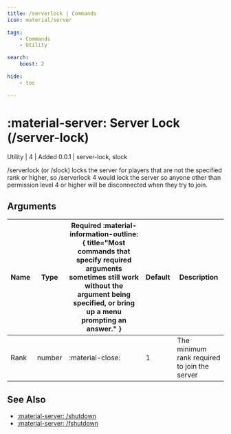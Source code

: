```yaml
---
title: /serverlock | Commands
icon: material/server

tags:
    - Commands
    - Utility

search:
    boost: 2

hide:
    - toc

---
```

# <p style="color: var(--md-default-fg-color); display: inline;">:material-server: Server Lock</p> (/server-lock)
<div style="display:inline;">
<p style="color: var(--destrix-docs--commandcat-utility); display: inline;">Utility</p>
| <p style="color: var(--md-default-fg-color--light); display: inline;">4</p> | <p style="color: var(--md-default-fg-color--light); display: inline;"> Added 0.0.1</p> | server-lock, slock
</div>

/serverlock (or /slock) locks the server for players that are not the specified rank or higher, so /serverlock 4 would lock the server so anyone other than permission level 4 or higher will be disconnected when they try to join.

## Arguments

| Name           | Type   | Required :material-information-outline:{ title="Most commands that specify required arguments sometimes still work without the argument being specified, or bring up a menu prompting an answer." } | Default            | Description                                               |
|----------------|--------|-----------------------------------------------------------------------------------------------------------------------------------------------------------------------------------------------------|--------------------|-----------------------------------------------------------|
| Rank         | number | :material-close:                                                                                                                                                                                    | 1                | The minimum rank required to join the server                                |

## See Also
* [:material-server: /shutdown](/Commands/specifics/shutdown/)
* [:material-server: /fshutdown](/Commands/specifics/fshutdown/)